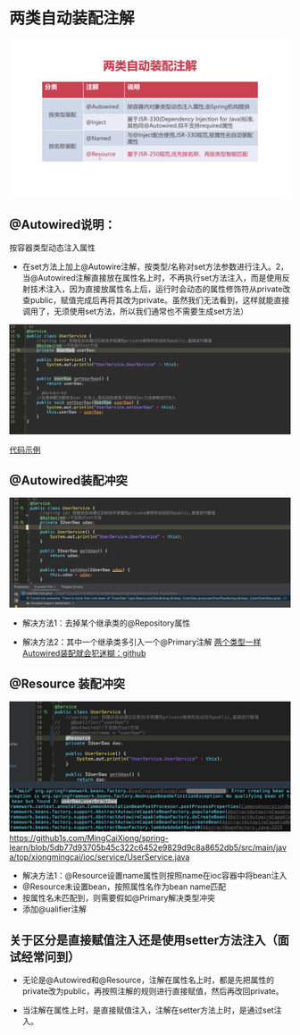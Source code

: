 # 两类自动装配注解


![](media/16184503342772/16184504270658.jpg)


## @Autowired说明：
按容器类型动态注入属性

* 在set方法上加上@Autowire注解，按类型/名称对set方法参数进行注入。2，当@Autowired注解直接放在属性名上时，不再执行set方法注入，而是使用反射技术注入，因为直接放属性名上后，运行时会动态的属性修饰符从private改查public，赋值完成后再将其改为private。虽然我们无法看到，这样就能直接调用了，无须使用set方法，所以我们通常也不需要生成set方法）



![-w1127](media/16184503342772/16184520886343.jpg)

[代码示例](https://github1s.com/MingCaiXiong/spring-learn/blob/314a095af2e43171846381820687879f2adcc696/src/main/java/top/xiongmingcai/ioc/service/UserService.java)

## @Autowired装配冲突

![-w1127](media/16184503342772/16184549816824.jpg)


* 解决方法1：去掉某个继承类的@Repository属性

* 解决方法2：其中一个继承类多引入一个@Primary注解
[两个类型一样Autowired装配就会犯迷糊：github](https://github1s.com/MingCaiXiong/spring-learn/tree/5db77d93705b45c322c6452e9829d9c8a8652db5/src/main/java/top/xiongmingcai/ioc/service)

## @Resource 装配冲突
![](media/16184503342772/16184564132881.jpg)
https://github1s.com/MingCaiXiong/spring-learn/blob/5db77d93705b45c322c6452e9829d9c8a8652db5/src/main/java/top/xiongmingcai/ioc/service/UserService.java

* 解决方法1：@Resource设置name属性则按照name在ioc容器中将bean注入
* @Resource未设置bean，按照属性名作为bean name匹配
* 按属性名未匹配到，则需要假如@Primary解决类型冲突 
* 添加@ualifier注解

## 关于区分是直接赋值注入还是使用setter方法注入（面试经常问到）
* 无论是@Autowired和@Resource，注解在属性名上时，都是先把属性的private改为public，再按照注解的规则进行直接赋值，然后再改回private。

* 当注解在属性上时，是直接赋值注入，注解在setter方法上时，是通过set注入。


